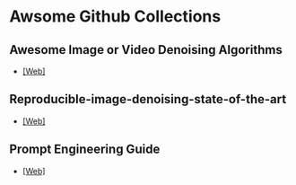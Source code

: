 # Awsome Github Collections
## Awesome Image or Video Denoising Algorithms
* [[Web]](https://github.com/z-bingo/awesome-image-denoising-state-of-the-art)
## Reproducible-image-denoising-state-of-the-art
* [[Web]](https://github.com/wenbihan/reproducible-image-denoising-state-of-the-art)
## Prompt Engineering Guide
* [[Web]](https://github.com/dair-ai/Prompt-Engineering-Guide)